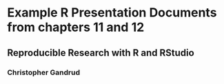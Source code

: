 # Example R Presentation Documents from chapters 11 and 12 

## Reproducible Research with R and RStudio

### Christopher Gandrud
